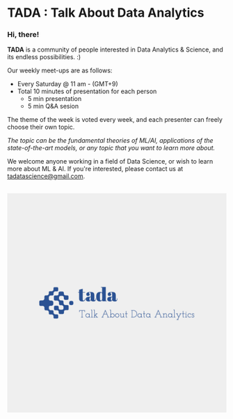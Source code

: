 # TADA : Talk About Data Analytics

### Hi, there!
**TADA** is a community of people interested in Data Analytics & Science, and its endless possibilities. :)

Our weekly meet-ups are as follows:
- Every Saturday @ 11 am - (GMT+9)
- Total 10 minutes of presentation for each person
  - 5 min presentation
  - 5 min Q&A sesion

The theme of the week is voted every week, and each presenter can freely choose their own topic.

<i>
The topic can be the fundamental theories of ML/AI, applications of the state-of-the-art models, or any topic that you want to learn more about.</i>

We welcome anyone working in a field of Data Science, or wish to learn more about ML & AI. If you're interested, please contact us at tadatascience@gmail.com.

<br/>

<img src=/tada-logos2.jpeg />
